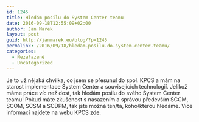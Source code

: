 ```yaml
---
id: 1245
title: Hledám posilu do System Center teamu
date: 2016-09-18T12:55:09+02:00
author: Jan Marek
layout: post
guid: http://janmarek.eu/blog/?p=1245
permalink: /2016/09/18/hledam-posilu-do-system-center-teamu/
categories:
  - Nezařazené
  - Uncategorized
---
```

Je to už nějaká chvilka, co jsem se přesunul do spol. KPCS a mám na starost implementace System Center a souvisejících technologií. Jelikož máme práce víc než dost, tak hledám posilu do svého System Center teamu! Pokud máte zkušenost s nasazením a správou především SCCM, SCOM, SCSM a SCDPM, tak jste možná ten/ta, koho/kterou hledáme. Více informací najdete na webu KPCS <a href="https://www.kpcs.cz/kariera/it-senior-konzultant-%E2%80%93-oblast-system-center.html" target="_blank">zde</a>.

